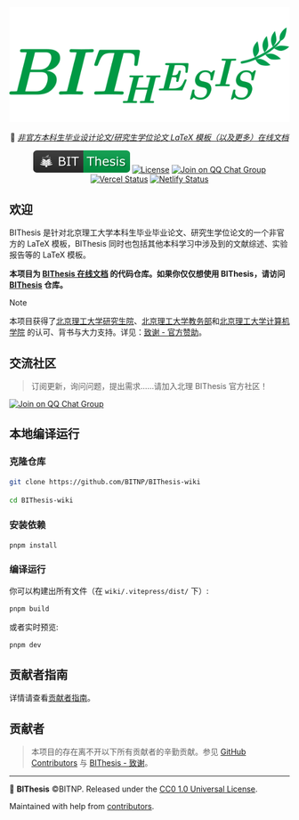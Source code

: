 <div align="center">
  <img src="./assets/bithesis_icon.svg" alt="BIThesis Icon" />

📖 [_非官方本科生毕业设计论文/研究生学位论文 LaTeX 模板（以及更多）在线文档_](https://bithesis.bitnp.net)

[![BIThesis](./assets/bithesis_badge_solid.svg)](https://github.com/BITNP/BIThesis)
[![License](https://badgen.net/github/license/BITNP/BIThesis-wiki?color=008080&labelColor=2b2b2b)](./LICENSE)
[![Join on QQ Chat Group](https://img.shields.io/badge/QQ%E7%BE%A4-737548118-green)](https://jq.qq.com/?_wv=1027&k=KYDrmS5z)
[![Vercel Status](https://img.shields.io/github/deployments/everything411/BIThesis-wiki/production?label=vercel)](https://vercel.com/everything411/bithesis-wiki/deployments)
[![Netlify Status](https://api.netlify.com/api/v1/badges/80ec1238-987d-44f2-bf26-bfd466d0f71c/deploy-status)](https://app.netlify.com/sites/bithesis-wiki/deploys)

</div>

<h2>欢迎</h2>

BIThesis 是针对北京理工大学本科生毕业毕业论文、研究生学位论文的一个非官方的 LaTeX 模板，BIThesis 同时也包括其他本科学习中涉及到的文献综述、实验报告等的 LaTeX 模板。

**本项目为 [BIThesis 在线文档](https://bithesis.bitnp.net) 的代码仓库。如果你仅仅想使用 BIThesis，请访问 [BIThesis](https://github.com/BITNP/BIThesis) 仓库。**

> [!NOTE]
> 本项目获得了[北京理工大学研究生院](https://grd.bit.edu.cn/xwgz/xwgz2/wjxz_xwgz/b117824.htm)、[北京理工大学教务部](https://jwb.bit.edu.cn/)和[北京理工大学计算机学院](https://cs.bit.edu.cn/) 的认可、背书与大力支持。详见：[致谢 - 官方赞助](https://bithesis.bitnp.net/guide/acknowledgements.html#%E5%AE%98%E6%96%B9%E8%B5%9E%E5%8A%A9-official-sponsors)。

<h2>交流社区</h2>

> 订阅更新，询问问题，提出需求……请加入北理 BIThesis 官方社区！

[![Join on QQ Chat Group](https://img.shields.io/badge/QQ%E7%BE%A4-737548118-green)](https://jq.qq.com/?_wv=1027&k=KYDrmS5z)

## 本地编译运行

### 克隆仓库

```Bash
git clone https://github.com/BITNP/BIThesis-wiki

cd BIThesis-wiki
```

### 安装依赖

```Bash
pnpm install
```

### 编译运行

你可以构建出所有文件（在 `wiki/.vitepress/dist/` 下）:

```Bash
pnpm build
```

或者实时预览:

```Bash
pnpm dev
```

## 贡献者指南

详情请查看[贡献者指南](https://github.com/BITNP/BIThesis/blob/main/contributing-zh.md)。

## 贡献者

> 本项目的存在离不开以下所有贡献者的辛勤贡献。参见 [GitHub Contributors](https://github.com/BITNP/BIThesis/graphs/contributors) 与 [BIThesis - 致谢](https://bithesis.bitnp.net/guide/acknowledgements.html)。

---

📖 **BIThesis** ©BITNP. Released under the [CC0 1.0 Universal License](./LICENSE).

Maintained with help from [contributors](https://github.com/BITNP/BIThesis-wiki/graphs/contributors).
